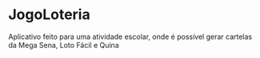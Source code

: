 # JogoLoteria

Aplicativo feito para uma atividade escolar, onde é possível gerar cartelas da Mega Sena, Loto Fácil e Quina
